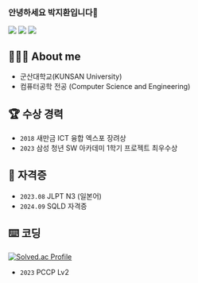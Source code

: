 ### 안녕하세요 박지환입니다👋
<div>
  <img src="https://img.shields.io/badge/Spring-6DB33F?style=for-the-badge&logo=Spring&logoColor=white">
  <img src="https://img.shields.io/badge/springboot-6DB33F?style=for-the-badge&logo=springbootg&logoColor=white">
  <img src="https://img.shields.io/badge/mysql-4479A1?style=for-the-badge&logo=MySql&logoColor=white">
<div>

## 👩🏻‍💻 About me 
- 군산대학교(KUNSAN University) 
- 컴퓨터공학 전공 (Computer Science and Engineering)   

  
## 🏆 수상 경력
- `2018` 새만금 ICT 융합 엑스포 장려상
- `2023` 삼성 청년 SW 아카데미 1학기 프로젝트 최우수상

     
## 🪪 **자격증**
- `2023.08` JLPT N3 (일본어)
- `2024.09` SQLD 자격증


## ⌨️ 코딩
[![Solved.ac Profile](http://mazassumnida.wtf/api/v2/generate_badge?boj=mycook3)](https://solved.ac/mycook3/)
- `2023` PCCP Lv2

  

<!--
  **mycook3/mycook3** is a ✨ _special_ ✨ repository because its `README.md` (this file) appears on your GitHub profile.
  
  Here are some ideas to get you started:
  - 🔭 컴퓨터정보통신 공학부 컴퓨터공학 전공 ( 2014.03 ~ 2021.02) <br>
  - 🌱 싸피 9th ( 2023.01 ~ 2023.12 ) <br>
  - 👯 싸피 1학기 프로젝트 최우수상 수상 <br>
  - 😄 JLTP N3급 <br>
  
   
  [![Solved.ac Profile](http://mazassumnida.wtf/api/v2/generate_badge?boj=mycook3)](https://solved.ac/mycook3/)
  - 🔭 I’m currently working on ...
  - 🌱 I’m currently learning ...
  - 👯 I’m looking to collaborate on ...
  - 🤔 I’m looking for help with ...
  - 💬 Ask me about ...
  - 📫 How to reach me: ...
  - 😄 Pronouns: ...
  - ⚡ Fun fact: ...
  ![Anurag's GitHub stats](https://github-readme-stats.vercel.app/api?username=mycook3&show_icons=true&hide=contribs,prs&cache_seconds=86400&theme=maroongold)
  <br>
-->
